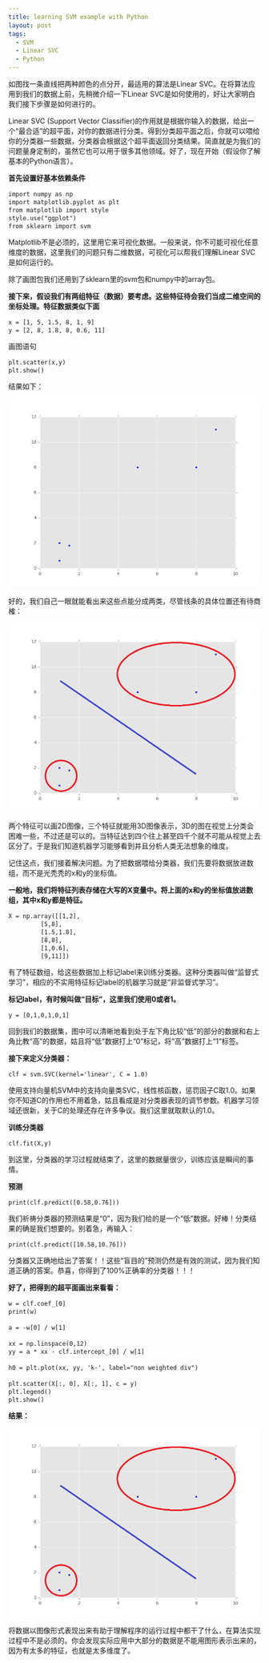 ```yaml
---
title: learning SVM example with Python
layout: post
tags:
  - SVM
  - Linear SVC
  - Python
---
```

如图找一条直线把两种颜色的点分开，最适用的算法是Linear SVC。在将算法应用到我们的数据上前，先稍微介绍一下Linear SVC是如何使用的，好让大家明白我们接下步骤是如何进行的。

Linear SVC (Support Vector Classifier)的作用就是根据你输入的数据，给出一个“最合适”的超平面，对你的数据进行分类。得到分类超平面之后，你就可以喂给你的分类器一些数据，分类器会根据这个超平面返回分类结果。简直就是为我们的问题量身定制的，虽然它也可以用于很多其他领域。好了，现在开始（假设你了解基本的Python语言）。


**首先设置好基本依赖条件**


	import numpy as np
	import matplotlib.pyplot as plt
	from matplotlib import style
	style.use("ggplot")
	from sklearn import svm

Matplotlib不是必须的，这里用它来可视化数据。一般来说，你不可能可视化任意维度的数据，这里我们的问题只有二维数据，可视化可以帮我们理解Linear SVC是如何运行的。

除了画图包我们还用到了sklearn里的svm包和numpy中的array包。

**接下来，假设我们有两组特征（数据）要考虑。这些特征待会我们当成二维空间的坐标处理。特征数据类似下面**

	x = [1, 5, 1.5, 8, 1, 9]
	y = [2, 8, 1.8, 8, 0.6, 11]

画图语句

	plt.scatter(x,y)
	plt.show()

结果如下：

![figure_1.png](/media/files/2016/04/21/figure_1.png)

好的，我们自己一眼就能看出来这些点能分成两类，尽管线条的具体位置还有待商榷：

![figure_2.png](/media/files/2016/04/21/figure_2.png)

两个特征可以画2D图像，三个特征就能用3D图像表示，3D的图在视觉上分类会困难一些，不过还是可以的。当特征达到四个往上甚至四千个就不可能从视觉上去区分了。于是我们知道机器学习能够看到并且分析人类无法想象的维度。

记住这点，我们接着解决问题。为了把数据喂给分类器，我们先要将数据放进数组，而不是光秃秃的x和y的坐标值。

**一般地，我们将特征列表存储在大写的X变量中。将上面的x和y的坐标值放进数组，其中x和y都是特征。**
	
	X = np.array([[1,2],
             [5,8],
             [1.5,1.8],
             [8,8],
             [1,0.6],
             [9,11]])

有了特征数组，给这些数据加上标记label来训练分类器。这种分类器叫做“监督式学习”，相应的不实用特征标记label的机器学习就是“非监督式学习”。

**标记label，有时候叫做“目标”，这里我们使用0或者1。**

	y = [0,1,0,1,0,1]

回到我们的数据集，图中可以清晰地看到处于左下角比较“低”的部分的数据和右上角比教“高”的数据，姑且将“低”数据打上“0”标记，将“高”数据打上“1”标签。

**接下来定义分类器：**

	clf = svm.SVC(kernel='linear', C = 1.0)

使用支持向量机SVM中的支持向量类SVC，线性核函数，惩罚因子C取1.0。如果你不知道C的作用也不用着急，姑且看成是对分类器表现的调节参数。机器学习领域还很新，关于C的处理还存在许多争议。我们这里就取默认的1.0。

**训练分类器**

	clf.fit(X,y)

到这里，分类器的学习过程就结束了，这里的数据量很少，训练应该是瞬间的事情。

**预测**

	print(clf.predict([0.58,0.76]))

我们祈祷分类器的预测结果是“0”，因为我们给的是一个“低”数据。好棒！分类结果的确是我们想要的。别着急，再输入：

	print(clf.predict([10.58,10.76]))

分类器又正确地给出了答案！！这些“盲目的”预测仍然是有效的测试，因为我们知道正确的答案。恭喜，你得到了100%正确率的分类器！！！

**好了，把得到的超平面画出来看看：**

	w = clf.coef_[0]
	print(w)

	a = -w[0] / w[1]

	xx = np.linspace(0,12)
	yy = a * xx - clf.intercept_[0] / w[1]

	h0 = plt.plot(xx, yy, 'k-', label="non weighted div")

	plt.scatter(X[:, 0], X[:, 1], c = y)
	plt.legend()
	plt.show()

**结果：**

![figure_2.png](/media/files/2016/04/21/figure_2.png)

将数据以图像形式表现出来有助于理解程序的运行过程中都干了什么，在算法实现过程中不是必须的。你会发现实际应用中大部分的数据是不能用图形表示出来的，因为有太多的特征，也就是太多维度了。

